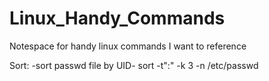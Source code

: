 # Linux_Handy_Commands
Notespace for handy linux commands I want to reference

Sort:
-sort passwd file by UID-
sort -t":" -k 3 -n /etc/passwd



